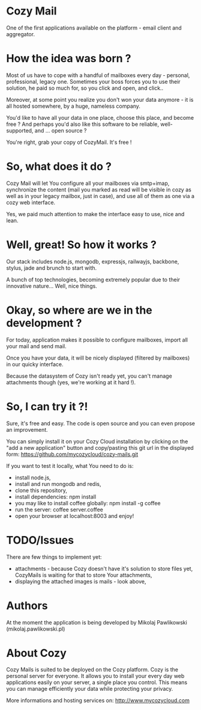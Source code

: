 # Cozy Mail

One of the first applications available on the platform - email client and aggregator.


# How the idea was born ?

Most of us have to cope with a handful of mailboxes every day - personal, professional, legacy one. Sometimes your boss forces you to use their solution, he paid so much for, so you click and open, and click..

Moreover, at some point you realize you don't won your data anymore - it is all hosted somewhere, by a huge, nameless company.


You'd like to have all your data in one place, choose this place, and become free ? And perhaps you'd also like this software to be reliable, well-supported, and ... open source ?

You're right, grab your copy of CozyMail. It's free !



# So, what does it do ?

Cozy Mail will let You configure all your mailboxes via smtp+imap, synchronize the content (mail you marked as read will be visible in cozy as well as in your legacy mailbox, just in case), and use all of them as one via a cozy web interface.

Yes, we paid much attention to make the interface easy to use, nice and lean.


# Well, great! So how it works ?

Our stack includes node.js, mongodb, expressjs, railwayjs, backbone, stylus, jade and brunch to start with.

A bunch of top technologies, becoming extremely popular due to their innovative nature... Well, nice things.



# Okay, so where are we in the development ?

For today, application makes it possible to configure mailboxes, import all your mail and send mail.

Once you have your data, it will be nicely displayed (filtered by mailboxes) in our quicky interface.

Because the datasystem of Cozy isn't ready yet, you can't manage attachments though (yes, we're working at it hard !).





# So, I can try it ?!

Sure, it's free and easy. The code is open source and you can even propose an improvement.

You can simply install it on your Cozy Cloud installation by clicking on the
"add a new application" button and copy/pasting this git url in the displayed
form: https://github.com/mycozycloud/cozy-mails.git 

If you want to test it locally, what You need to do is:

* install node.js, 
* install and run mongodb and redis,
* clone this repository,
* install dependencies: npm install
* you may like to install coffee globally: npm install -g coffee
* run the server: coffee server.coffee
* open your browser at localhost:8003 and enjoy!



# TODO/Issues

There are few things to implement yet:
* attachments - because Cozy doesn't have it's solution to store files yet, CozyMails is waiting for that to store Your attachments,
* displaying the attached images is mails - look above,




# Authors

At the moment the application is being developed by Mikolaj Pawlikowski (mikolaj.pawlikowski.pl)


# About Cozy

Cozy Mails is suited to be deployed on the Cozy platform. Cozy is the personal
server for everyone. It allows you to install your every day web applications 
easily on your server, a single place you control. This means you can manage 
efficiently your data while protecting your privacy.

More informations and hosting services on:
http://www.mycozycloud.com
